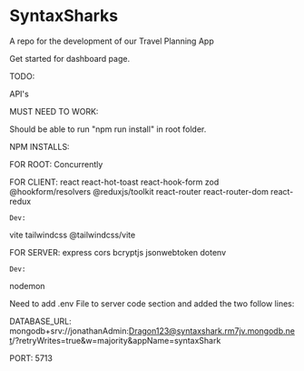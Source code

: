 # SyntaxSharks
A repo for the development of our Travel Planning App

Get started for dashboard page.

TODO:

API's


MUST NEED TO WORK:

Should be able to run "npm run install" in root folder.

NPM INSTALLS:

FOR ROOT:
Concurrently


FOR CLIENT:
react react-hot-toast react-hook-form zod @hookform/resolvers @reduxjs/toolkit react-router react-router-dom react-redux

    Dev:
vite tailwindcss @tailwindcss/vite


FOR SERVER:
express cors bcryptjs jsonwebtoken dotenv

    Dev:
nodemon

Need to add .env File to server code section and added the two follow lines:

DATABASE_URL: mongodb+srv://jonathanAdmin:Dragon123@syntaxshark.rm7jv.mongodb.net/?retryWrites=true&w=majority&appName=syntaxShark

PORT: 5713


